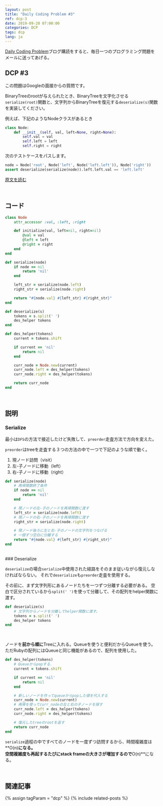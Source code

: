 ```yaml
---
layout: post
title: "Daily Coding Problem #3"
ref: dcp-3
date: 2019-09-20 07:00:00
categories: DCP
tags: dcp
lang: ja
---
```


[Daily Coding Problem](https://www.dailycodingproblem.com)ブログ購読をすると、毎日一つのプログラミング問題をメールに送ってあげる。


## DCP #3 <a id="problem"></a>
この問題はGoogleの面接からの質問です。

BinaryTreeのrootが与えられたとき、BinaryTreeを文字化させる`serialize(root)`関数と、文字列からBinaryTreeを復元する`deserialize(s)`関数を実装してください。

例えば、下記のようなNodeクラスがあるとき

```python
class Node:
    def __init__(self, val, left=None, right=None):
        self.val = val
        self.left = left
        self.right = right
```
次のテストケースをパスします。

```python
node = Node('root', Node('left', Node('left.left')), Node('right'))
assert deserialize(serialize(node)).left.left.val == 'left.left'
```

[原文を読む](en-dcp-3.html#dcp3)

<br>

## コード <a id="code"></a>

```ruby
class Node
    attr_accessor :val, :left, :right

    def initialize(val, left=nil, right=nil)
        @val = val
        @left = left
        @right = right
    end
end

def serialize(node)
    if node == nil 
        return 'nil'
    end

    left_str = serialize(node.left)
    right_str = serialize(node.right)

    return "#{node.val} #{left_str} #{right_str}"
end

def deserialize(s)
    tokens = s.split(' ')
    des_helper tokens
end

def des_helper(tokens)
    current = tokens.shift

    if current == 'nil'
        return nil
    end

    curr_node = Node.new(current)
    curr_node.left = des_helper(tokens)
    curr_node.right = des_helper(tokens)

    return curr_node
end
```
<br>

## 説明 <a id="explain"></a>

### Serialize 
最小は`DFS`の方法で接近したけど失敗して、`preorder`走査方法で方向を変えた。

`preorder`はtreeを走査する３つの方法の中で一つで下記のような順で動く。
1. 現ノード訪問（visit）
2. 左-子ノードに移動（left）
3. 右-子ノードに移動（right）

```ruby
def serialize(node)
    # 再帰関数終了条件
    if node == nil 
        return 'nil'
    end

    # 現ノードの左-子のノードを再帰関数に渡す
    left_str = serialize(node.left)
    # 現ノードの右-子のノードを再帰関数に渡す
    right_str = serialize(node.right)

    # 現ノード後ろに左と右-子のノードの文字列をつなげる
    # 一個ずつ空白に分離する
    return "#{node.val} #{left_str} #{right_str}"
end
```

<br>
### Deserialize

`deserialize`の場合`serialize`中使用された経路をそのまま従いながら復元しなければならない。
それで`deserialize`も`preorder`走査を使用する。

その前に、まず文字列形にあるノードたちを一つずつ分離する必要がある。
空白で区分されているから`split(' ')`を使って分離して、その配列をhelper関数に渡す。

```ruby
def deserialize(s)
    # 文字列からノードを分離してhelper関数に渡す。
    tokens = s.split(' ')
    des_helper tokens
end
```
<br>

ノードを**前から順に**Treeに入れる。Queueを使うと便利だからQueueを使う。
ただRubyの配列にはQueueと同じ機能があるので、配列を使用した。

```ruby
def des_helper(tokens)
    # Queueからpopする.
    current = tokens.shift

    if current == 'nil'
        return nil
    end

    # 新しいノードを作ってqueueからpopした値を代入する
    curr_node = Node.new(current)
    # 再帰を使ってcurr_nodeの左と右の子ノードを探す
    curr_node.left = des_helper(tokens)
    curr_node.right = des_helper(tokens)

    # 復元したtreeのrootを返す
    return curr_node
end
```

`serialize`過程の中ですべてのノードを一度ずつ訪問するから、時間複雑度は**O(n)**になる。<br>
空間複雑度も再起するたびにstack frameの大きさが増加するので**O(n)**になる。

<br>

## 関連記事 <a id="related"></a>
{% assign tagParam = "dcp" %}
{% include related-posts %}
